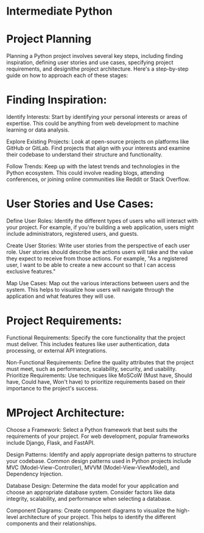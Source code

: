 # Intermediate Python
# Project Planning
Planning a Python project involves several key steps, including finding inspiration, defining user stories and use cases, specifying project requirements, and designithe project architecture. Here's a step-by-step guide on how to approach each of these stages:


# Finding Inspiration:


Identify Interests: Start by identifying your personal interests or areas of expertise. This could be anything from web development to machine learning or data analysis.


Explore Existing Projects: Look at open-source projects on platforms like GitHub or GitLab. Find projects that align with your interests and examine their codebase to understand their structure and functionality.


Follow Trends: Keep up with the latest trends and technologies in the Python ecosystem. This could involve reading blogs, attending conferences, or joining online communities like Reddit or Stack Overflow.


# User Stories and Use Cases:


Define User Roles: Identify the different types of users who will interact with your project. For example, if you're building a web application, users might include administrators, registered users, and guests.


Create User Stories: Write user stories from the perspective of each user role. User stories should describe the actions users will take and the value they expect to receive from those actions. For example, "As a registered user, I want to be able to create a new account so that I can access exclusive features."


Map Use Cases: Map out the various interactions between users and the system. This helps to visualize how users will navigate through the application and what features they will use.


# Project Requirements:


Functional Requirements: Specify the core functionality that the project must deliver. This includes features like user authentication, data processing, or external API integrations.


Non-Functional Requirements: Define the quality attributes that the project must meet, such as performance, scalability, security, and usability.
Prioritize Requirements: Use techniques like MoSCoW (Must have, Should have, Could have, Won't have) to prioritize requirements based on their importance to the project's success.


# MProject Architecture:


Choose a Framework: Select a Python framework that best suits the requirements of your project. For web development, popular frameworks include Django, Flask, and FastAPI.


Design Patterns: Identify and apply appropriate design patterns to structure your codebase. Common design patterns used in Python projects include MVC (Model-View-Controller), MVVM (Model-View-ViewModel), and Dependency Injection.


Database Design: Determine the data model for your application and choose an appropriate database system. Consider factors like data integrity, scalability, and performance when selecting a database.


Component Diagrams: Create component diagrams to visualize the high-level architecture of your project. This helps to identify the different components and their relationships.

